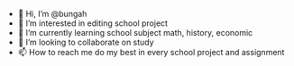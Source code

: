 - 👋 Hi, I’m @bungah
- 👀 I’m interested in editing school project
- 🌱 I’m currently learning school subject math, history, economic
- 💞️ I’m looking to collaborate on study 
- 📫 How to reach me do my best in every school project and assignment

<!---
bungah/bungah is a ✨ special ✨ repository because its `README.md` (this file) appears on your GitHub profile.
You can click the Preview link to take a look at your changes.
--->
